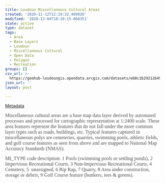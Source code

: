 ```yaml
---
title: Loudoun Miscellaneous Cultural Areas
created: '2020-11-12T12:19:32.469020'
modified: '2020-12-04T18:10:15.068351'
state: active
type: dataset
tags:
  - Area
  - Base Layers
  - Loudoun
  - Miscellaneous Cultural
  - Open Data
  - Polygon
  - Recreation
groups: []
csv_url: >-
  https://geohub-loudoungis.opendata.arcgis.com/datasets/eb0c1b29212649b6b6f68edb38f91fcf_2.csv?outSR=%7B%22latestWkid%22%3A2924%2C%22wkid%22%3A2924%7D
json_url: ''
layout: post

---
```

<div><a href='https://logis.loudoun.gov/metadata/Misc%20polygons.html' target='_blank'>Metadata</a><br /></div>

<p style='margin-bottom:0in;margin-bottom:.0001pt;line-height:
normal'><span style='font-size:12.0pt;font-family:&quot;Times New Roman&quot;,serif;
mso-fareast-font-family:&quot;Times New Roman&quot;;color:#4C4C4C;background:white'>Miscellaneous cultural areas are a base map data layer derived by automated processes and
processed for cartographic representation at 1:2400 scale. These area features
represent the features that do not fall under the more common layer types such
as roads, buildings, etc. Typical features captured in miscellaneous polys are
cemeteries, quarries, swimming pools, athletic fields, and golf course features
as seen from above and are mapped to National Map Accuracy Standards (NMAS).</span></p>

<p style='margin-bottom:0in;margin-bottom:.0001pt;line-height:
normal;background:white'><span style='font-size:12.0pt;font-family:&quot;Times New Roman&quot;,serif;
mso-fareast-font-family:&quot;Times New Roman&quot;;color:#4C4C4C;background:white'>MI_TYPE
code description: 1 Pools (swimming pools or settling ponds), 2 Impervious
Recreational Courts, 3 Non-Impervious Recreational Courts, 4 Cemetery, 5 
unassigned, 6 Rip Rap, 7 Quarry, 8 Area under construction, storage or debris,
9 Golf Course feature (bunkers, tees &amp; greens).</span></p>
